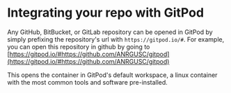 # Integrating your repo with GitPod

Any GitHub, BitBucket, or GitLab repository can be opened in GitPod by simply prefixing the repository's url with ```https://gitpod.io/#```.
For example, you can open this repository in github by going to [https://gitpod.io/#https://github.com/ANRGUSC/gitpod](https://gitpod.io/#https://github.com/ANRGUSC/gitpod)

This opens the container in GitPod's default workspace, a linux container with the most common tools and software pre-installed.
